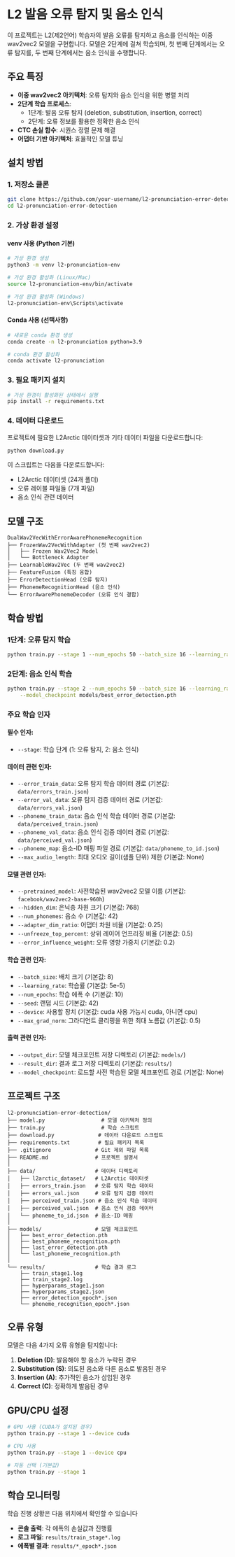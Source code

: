 # L2 발음 오류 탐지 및 음소 인식

이 프로젝트는 L2(제2언어) 학습자의 발음 오류를 탐지하고 음소를 인식하는 이중 wav2vec2 모델을 구현합니다. 모델은 2단계에 걸쳐 학습되며, 첫 번째 단계에서는 오류 탐지를, 두 번째 단계에서는 음소 인식을 수행합니다.

## 주요 특징

- **이중 wav2vec2 아키텍처**: 오류 탐지와 음소 인식을 위한 병렬 처리
- **2단계 학습 프로세스**: 
  - 1단계: 발음 오류 탐지 (deletion, substitution, insertion, correct)
  - 2단계: 오류 정보를 활용한 정확한 음소 인식
- **CTC 손실 함수**: 시퀀스 정렬 문제 해결
- **어댑터 기반 아키텍처**: 효율적인 모델 튜닝

## 설치 방법

### 1. 저장소 클론
```bash
git clone https://github.com/your-username/l2-pronunciation-error-detection.git
cd l2-pronunciation-error-detection
```

### 2. 가상 환경 설정

#### venv 사용 (Python 기본)
```bash
# 가상 환경 생성
python3 -m venv l2-pronunciation-env

# 가상 환경 활성화 (Linux/Mac)
source l2-pronunciation-env/bin/activate

# 가상 환경 활성화 (Windows)
l2-pronunciation-env\Scripts\activate
```

#### Conda 사용 (선택사항)
```bash
# 새로운 conda 환경 생성
conda create -n l2-pronunciation python=3.9

# conda 환경 활성화
conda activate l2-pronunciation
```

### 3. 필요 패키지 설치
```bash
# 가상 환경이 활성화된 상태에서 실행
pip install -r requirements.txt
```

### 4. 데이터 다운로드

프로젝트에 필요한 L2Arctic 데이터셋과 기타 데이터 파일을 다운로드합니다:

```bash
python download.py
```

이 스크립트는 다음을 다운로드합니다:
- L2Arctic 데이터셋 (24개 폴더)
- 오류 레이블 파일들 (7개 파일)
- 음소 인식 관련 데이터

## 모델 구조

```
DualWav2VecWithErrorAwarePhonemeRecognition
├── FrozenWav2VecWithAdapter (첫 번째 wav2vec2)
│   ├── Frozen Wav2Vec2 Model
│   └── Bottleneck Adapter
├── LearnableWav2Vec (두 번째 wav2vec2)
├── FeatureFusion (특징 융합)
├── ErrorDetectionHead (오류 탐지)
├── PhonemeRecognitionHead (음소 인식)
└── ErrorAwarePhonemeDecoder (오류 인식 결합)
```

## 학습 방법

### 1단계: 오류 탐지 학습

```bash
python train.py --stage 1 --num_epochs 50 --batch_size 16 --learning_rate 5e-5
```

### 2단계: 음소 인식 학습

```bash
python train.py --stage 2 --num_epochs 50 --batch_size 16 --learning_rate 5e-5 \
    --model_checkpoint models/best_error_detection.pth
```

### 주요 학습 인자

#### 필수 인자:
- `--stage`: 학습 단계 (1: 오류 탐지, 2: 음소 인식)

#### 데이터 관련 인자:
- `--error_train_data`: 오류 탐지 학습 데이터 경로 (기본값: `data/errors_train.json`)
- `--error_val_data`: 오류 탐지 검증 데이터 경로 (기본값: `data/errors_val.json`)
- `--phoneme_train_data`: 음소 인식 학습 데이터 경로 (기본값: `data/perceived_train.json`)
- `--phoneme_val_data`: 음소 인식 검증 데이터 경로 (기본값: `data/perceived_val.json`)
- `--phoneme_map`: 음소-ID 매핑 파일 경로 (기본값: `data/phoneme_to_id.json`)
- `--max_audio_length`: 최대 오디오 길이(샘플 단위) 제한 (기본값: None)

#### 모델 관련 인자:
- `--pretrained_model`: 사전학습된 wav2vec2 모델 이름 (기본값: `facebook/wav2vec2-base-960h`)
- `--hidden_dim`: 은닉층 차원 크기 (기본값: 768)
- `--num_phonemes`: 음소 수 (기본값: 42)
- `--adapter_dim_ratio`: 어댑터 차원 비율 (기본값: 0.25)
- `--unfreeze_top_percent`: 상위 레이어 언프리징 비율 (기본값: 0.5)
- `--error_influence_weight`: 오류 영향 가중치 (기본값: 0.2)

#### 학습 관련 인자:
- `--batch_size`: 배치 크기 (기본값: 8)
- `--learning_rate`: 학습률 (기본값: 5e-5)
- `--num_epochs`: 학습 에폭 수 (기본값: 10)
- `--seed`: 랜덤 시드 (기본값: 42)
- `--device`: 사용할 장치 (기본값: cuda 사용 가능시 cuda, 아니면 cpu)
- `--max_grad_norm`: 그라디언트 클리핑을 위한 최대 노름값 (기본값: 0.5)

#### 출력 관련 인자:
- `--output_dir`: 모델 체크포인트 저장 디렉토리 (기본값: `models/`)
- `--result_dir`: 결과 로그 저장 디렉토리 (기본값: `results/`)
- `--model_checkpoint`: 로드할 사전 학습된 모델 체크포인트 경로 (기본값: None)

## 프로젝트 구조

```
l2-pronunciation-error-detection/
├── model.py                  # 모델 아키텍처 정의
├── train.py                  # 학습 스크립트
├── download.py              # 데이터 다운로드 스크립트
├── requirements.txt         # 필요 패키지 목록
├── .gitignore              # Git 제외 파일 목록
├── README.md               # 프로젝트 설명서
│
├── data/                   # 데이터 디렉토리
│   ├── l2arctic_dataset/   # L2Arctic 데이터셋
│   ├── errors_train.json   # 오류 탐지 학습 데이터
│   ├── errors_val.json     # 오류 탐지 검증 데이터
│   ├── perceived_train.json # 음소 인식 학습 데이터
│   ├── perceived_val.json  # 음소 인식 검증 데이터
│   └── phoneme_to_id.json  # 음소-ID 매핑
│
├── models/                 # 모델 체크포인트
│   ├── best_error_detection.pth
│   ├── best_phoneme_recognition.pth
│   ├── last_error_detection.pth
│   └── last_phoneme_recognition.pth
│
└── results/                # 학습 결과 로그
    ├── train_stage1.log
    ├── train_stage2.log
    ├── hyperparams_stage1.json
    ├── hyperparams_stage2.json
    ├── error_detection_epoch*.json
    └── phoneme_recognition_epoch*.json
```

## 오류 유형

모델은 다음 4가지 오류 유형을 탐지합니다:

1. **Deletion (D)**: 발음해야 할 음소가 누락된 경우
2. **Substitution (S)**: 의도된 음소와 다른 음소로 발음된 경우
3. **Insertion (A)**: 추가적인 음소가 삽입된 경우
4. **Correct (C)**: 정확하게 발음된 경우

## GPU/CPU 설정

```bash
# GPU 사용 (CUDA가 설치된 경우)
python train.py --stage 1 --device cuda

# CPU 사용
python train.py --stage 1 --device cpu

# 자동 선택 (기본값)
python train.py --stage 1
```

## 학습 모니터링

학습 진행 상황은 다음 위치에서 확인할 수 있습니다

- **콘솔 출력**: 각 에폭의 손실값과 진행률
- **로그 파일**: `results/train_stage*.log`
- **에폭별 결과**: `results/*_epoch*.json`